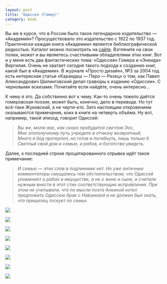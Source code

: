 ```yaml
---
layout: post
title: "Одиссея (Гомер)"
category: book
---
```

Вы же в курсе, что в России было такое легендарное издательство — «Академия»? Просуществовало это издательство с 1922 по 1937 год. Практически каждая книга «Академии» является библиографической редкостью. Каталог можно посмотреть на [сайте](https://academia.bukinist.su/). Взгляните на свои полки, может и вы являетесь счастливыми обладателями этих книг. Вот и у меня есть два фантастических тома: «Одиссея» Гомера и «Энеида» Вергилия. Очень не хватает сегодня такого подхода к созданию книг, какой был в «Академии». В журнале «Просто дизайн», №3 за 2004 год есть интересная статья «Карандаш — Перо — Резец» о том, как Павел Александрович Шилинговский делал гравюры к изданию «Одиссеи». С черновыми эскизами. Почитайте если найдёте, очень интересно...

К чему я это. Да собственно вот к чему. Как-то очень тяжело даётся гомеровская поэзия, может быть, конечно, дело в переводе. Но тут всё-таки Жуковский, а не черти-кто. Зато настоящим откровением оказываются примечания, коих в книге на четверть объёма. Ну вот, например, такой эпизод, говорит Одиссей:

>*Вы же, молю вас, как скоро пробудится светлая Эос,<br/>
Мне злополучному путь учредите в отчизну возвратный;<br/>
Много я бед претерпел, но готов и погибнуть, лишь только б<br/>
Светлый свой дом и семью, и рабов, и богатства увидеть.*

Далее, к последней строке процитированного отрывка идёт такое примечание:

>*И семью — этих слов в подлиннике нет. Но уже античные комментаторы смущались тем обстоятельством, что Одиссей упоминает о рабах и имуществе, а не о жене и сыне, и считали нужным внести в этот стих соответствующие исправления. При этом не учитывали, что по мысли поэта Алкиной хотел предложить Одиссею брак с Навзикаей и не должен был знать, что пришелец тоскует по семье.*

![](https://pics.livejournal.com/quillcraft/pic/001az9fe)

![](https://pics.livejournal.com/quillcraft/pic/001b0spc)

![](https://pics.livejournal.com/quillcraft/pic/001b10r2)

![](https://pics.livejournal.com/quillcraft/pic/001b28gb)

![](https://pics.livejournal.com/quillcraft/pic/001b3w93)

![](https://pics.livejournal.com/quillcraft/pic/001b4r47)

![](https://pics.livejournal.com/quillcraft/pic/001b5fdb)

![](https://pics.livejournal.com/quillcraft/pic/001b67xe)
